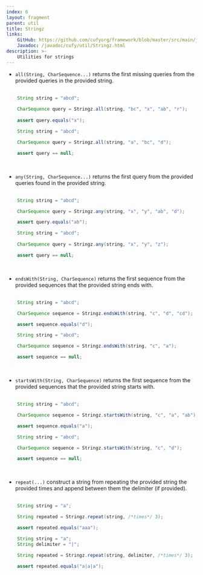 ```yaml
---
index: 6
layout: fragment
parent: util
title: Stringz
links:
    GitHub: https://github.com/cufyorg/framework/blob/master/src/main/java/cufy/util/Stringz.java
    Javadoc: /javadoc/cufy/util/Stringz.html
description: >-
    Utilities for strings
---
```


- `all(String, CharSequence...)` returns the first missing queries
from the provided queries in the provided string. 
<br><br>
```java 
    String string = "abcd";
    
    CharSequence query = Stringz.all(string, "bc", "x", "ab", "r");
    
    assert query.equals("x");
```
```java 
    String string = "abcd";

    CharSequence query = Stringz.all(string, "a", "bc", "d");

    assert query == null;
```
<br>

- `any(String, CharSequence...)` returns the first query from the 
provided queries found in the provided string.
<br><br>
```java 
    String string = "abcd";

    CharSequence query = Stringz.any(string, "x", "y", "ab", "d");

    assert query.equals("ab");
```
```java 
    String string = "abcd";
    
    CharSequence query = Stringz.any(string, "x", "y", "z");

    assert query == null;
```
<br>

- `endsWith(String, CharSequence)` returns the first sequence from
the provided sequences that the provided string ends with.
<br><br>
```java 
    String string = "abcd";

    CharSequence sequence = Stringz.endsWith(string, "c", "d", "cd");

    assert sequence.equals("d");
```
```java 
    String string = "abcd";

    CharSequence sequence = Stringz.endsWith(string, "c", "a");

    assert sequence == null;
```
<br>

- `startsWith(String, CharSequence)` returns the first sequence from
the provided sequences that the provided string starts with.
<br><br>
```java 
    String string = "abcd";

    CharSequence sequence = Stringz.startsWith(string, "c", "a", "ab");

    assert sequence.equals("a");
```
```java 
    String string = "abcd";

    CharSequence sequence = Stringz.startsWith(string, "c", "d");

    assert sequence == null;
```
<br>

- `repeat(...)` construct a string from repeating the provided string
the provided times and append between them the delimiter (if provided).
<br><br>
```java 
    String string = "a";

    String repeated = Stringz.repeat(string, /*times*/ 3);

    assert repeated.equals("aaa");
```
```java 
    String string = "a";
    String delimiter = "|";

    String repeated = Stringz.repeat(string, delimiter, /*times*/ 3);

    assert repeated.equals("a|a|a");
```